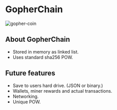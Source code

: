 # GopherChain
![gopher-coin](https://user-images.githubusercontent.com/96747965/209447321-2a4a7e87-84ef-4645-ba79-a9efc346bf69.png)
## About GopherChain
* Stored in memory as linked list. 
* Uses standard sha256 POW.
## Future features
* Save to users hard drive. (JSON or binary.)
* Wallets, miner rewards and actual transactions.
* Networking.
* Unique POW.
